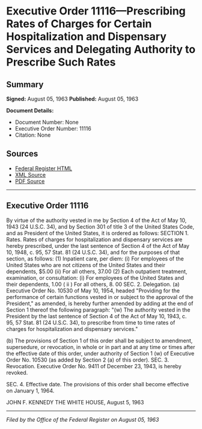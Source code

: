 # Executive Order 11116—Prescribing Rates of Charges for Certain Hospitalization and Dispensary Services and Delegating Authority to Prescribe Such Rates

## Summary

**Signed:** August 05, 1963
**Published:** August 05, 1963

**Document Details:**
- Document Number: None
- Executive Order Number: 11116
- Citation: None

## Sources
- [Federal Register HTML](https://www.presidency.ucsb.edu/documents/executive-order-11116-prescribing-rates-charges-for-certain-hospitalization-and-dispensary)
- [XML Source](None)
- [PDF Source](None)

---

## Executive Order 11116

By virtue of the authority vested in me by Section 4 of the Act of May 10, 1943 (24 U.S.C. 34), and by Section 301 of title 3 of the United States Code, and as President of the United States, it is ordered as follows:
SECTION 1. Rates. Rates of charges for hospitalization and dispensary services are hereby prescribed, under the last sentence of Section 4 of the Act of May 10, 1948, c. 95, 57 Stat. 81 (24 U.S.C. 34), and for the purposes of that section, as follows:
    (1) Inpatient care, per diem:
    (i) For employees of the United States who are not citizens of the United States and their dependents, $5.00
    (ii) For all others, 37.00
    (2) Each outpatient treatment, examination, or consultation:
    (i) For employees of the United States and their dependents, 1.00
( ii ) For all others, 8. 00
SEC. 2. Delegation. (a) Executive Order No. 10530 of May 10, 1954, headed "Providing for the performance of certain functions vested in or subject to the approval of the President," as amended, is hereby further amended by adding at the end of Section 1 thereof the following paragraph:
"(w) The authority vested in the President by the last sentence of Section 4 of the Act of May 10, 1943, c. 95, 57 Stat. 81 (24 U.S.C. 34), to prescribe from time to time rates of charges for hospitalization and dispensary services."

(b) The provisions of Section 1 of this order shall be subject to amendment, supersedure, or revocation, in whole or in part and at any time or times after the effective date of this order, under authority of Section 1 (w) of Executive Order No. 10530 (as added by Section 2 (a) of this order).
SEC. 3. Revocation. Executive Order No. 9411 of December 23, 1943, is hereby revoked.

SEC. 4. Effective date. The provisions of this order shall become effective on January 1, 1964.

JOHN F. KENNEDY
THE WHITE HOUSE,
August 5, 1963

---

*Filed by the Office of the Federal Register on August 05, 1963*
